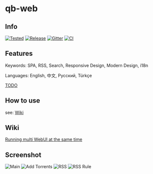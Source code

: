 # qb-web
## Info
[![Tested](https://img.shields.io/badge/Tested-qBittorrent%20≥%20v4.2.5-brightgreen)](#)
[![Release](https://img.shields.io/github/v/release/CzBiX/qb-web?include_prereleases)](https://github.com/CzBiX/qb-web/releases/latest)
[![Gitter](https://badges.gitter.im/qb-web/community.svg)](https://gitter.im/qb-web/community?utm_source=badge&utm_medium=badge&utm_campaign=pr-badge)
[![CI](https://github.com/CzBiX/qb-web/workflows/CI/badge.svg)](https://github.com/CzBiX/qb-web/actions)

## Features
Keywords: SPA, RSS, Search, Responsive Design, Modern Design, i18n

Languages: English, 中文, Русский, Türkçe

[TODO](https://github.com/CzBiX/qb-web/projects/2)

## How to use
see: [Wiki](https://github.com/CzBiX/qb-web/wiki/How-to-use)

## Wiki

[Running multi WebUI at the same time](https://github.com/CzBiX/qb-web/wiki/Running-multi-WebUI-at-the-same-time)

## Screenshot

![Main](./screenshot/main.png)
![Add Torrents](./screenshot/add-torrents.png)
![RSS](./screenshot/rss.png)
![RSS Rule](./screenshot/rss-rule.png)
